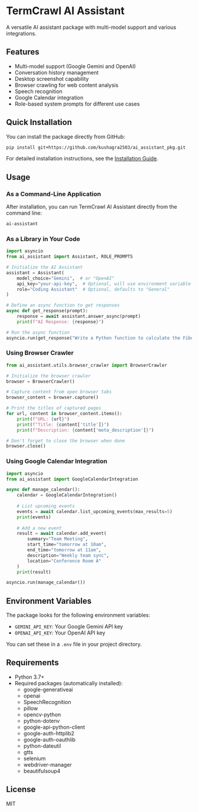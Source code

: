 # TermCrawl AI Assistant

A versatile AI assistant package with multi-model support and various integrations.

## Features

- Multi-model support (Google Gemini and OpenAI)
- Conversation history management
- Desktop screenshot capability
- Browser crawling for web content analysis
- Speech recognition
- Google Calendar integration
- Role-based system prompts for different use cases

## Quick Installation

You can install the package directly from GitHub:

```bash
pip install git+https://github.com/kushagra2503/ai_assistant_pkg.git
```

For detailed installation instructions, see the [Installation Guide](INSTALLATION.md).

## Usage

### As a Command-Line Application

After installation, you can run TermCrawl AI Assistant directly from the command line:

```bash
ai-assistant
```

### As a Library in Your Code

```python
import asyncio
from ai_assistant import Assistant, ROLE_PROMPTS

# Initialize the AI Assistant
assistant = Assistant(
    model_choice="Gemini",  # or "OpenAI"
    api_key="your-api-key",  # Optional, will use environment variable if not provided
    role="Coding Assistant"  # Optional, defaults to "General"
)

# Define an async function to get responses
async def get_response(prompt):
    response = await assistant.answer_async(prompt)
    print(f"AI Response: {response}")

# Run the async function
asyncio.run(get_response("Write a Python function to calculate the Fibonacci sequence"))
```

### Using Browser Crawler

```python
from ai_assistant.utils.browser_crawler import BrowserCrawler

# Initialize the browser crawler
browser = BrowserCrawler()

# Capture content from open browser tabs
browser_content = browser.capture()

# Print the titles of captured pages
for url, content in browser_content.items():
    print(f"URL: {url}")
    print(f"Title: {content['title']}")
    print(f"Description: {content['meta_description']}")

# Don't forget to close the browser when done
browser.close()
```

### Using Google Calendar Integration

```python
import asyncio
from ai_assistant import GoogleCalendarIntegration

async def manage_calendar():
    calendar = GoogleCalendarIntegration()
    
    # List upcoming events
    events = await calendar.list_upcoming_events(max_results=5)
    print(events)
    
    # Add a new event
    result = await calendar.add_event(
        summary="Team Meeting",
        start_time="tomorrow at 10am",
        end_time="tomorrow at 11am",
        description="Weekly team sync",
        location="Conference Room A"
    )
    print(result)

asyncio.run(manage_calendar())
```

## Environment Variables

The package looks for the following environment variables:

- `GEMINI_API_KEY`: Your Google Gemini API key
- `OPENAI_API_KEY`: Your OpenAI API key

You can set these in a `.env` file in your project directory.

## Requirements

- Python 3.7+
- Required packages (automatically installed):
  - google-generativeai
  - openai
  - SpeechRecognition
  - pillow
  - opencv-python
  - python-dotenv
  - google-api-python-client
  - google-auth-httplib2
  - google-auth-oauthlib
  - python-dateutil
  - gtts
  - selenium
  - webdriver-manager
  - beautifulsoup4

## License

MIT
